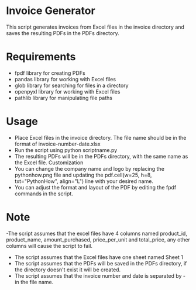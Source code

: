 # Invoice Generator
This script generates invoices from Excel files in the invoice directory and saves the resulting PDFs in the PDFs directory.

# Requirements
- fpdf library for creating PDFs
- pandas library for working with Excel files
- glob library for searching for files in a directory
- openpyxl library for working with Excel files
- pathlib library for manipulating file paths

# Usage
- Place Excel files in the invoice directory. The file name should be in the format of invoice-number-date.xlsx
- Run the script using python scriptname.py
- The resulting PDFs will be in the PDFs directory, with the same name as the Excel file.
Customization
- You can change the company name and logo by replacing the pythonhow.png file and updating the pdf.cell(w=25, h=8, txt="PythonHow", align="L") line with your desired name.
- You can adjust the format and layout of the PDF by editing the fpdf commands in the script.

# Note
-The script assumes that the excel files have 4 columns named product_id, product_name, amount_purchased, price_per_unit and total_price, any other columns will cause the script to fail.
- The script assumes that the Excel files have one sheet named Sheet 1
- The script assumes that the PDFs will be saved in the PDFs directory, if the directory doesn't exist it will be created.
- The script assumes that the invoice number and date is separated by - in the file name.
